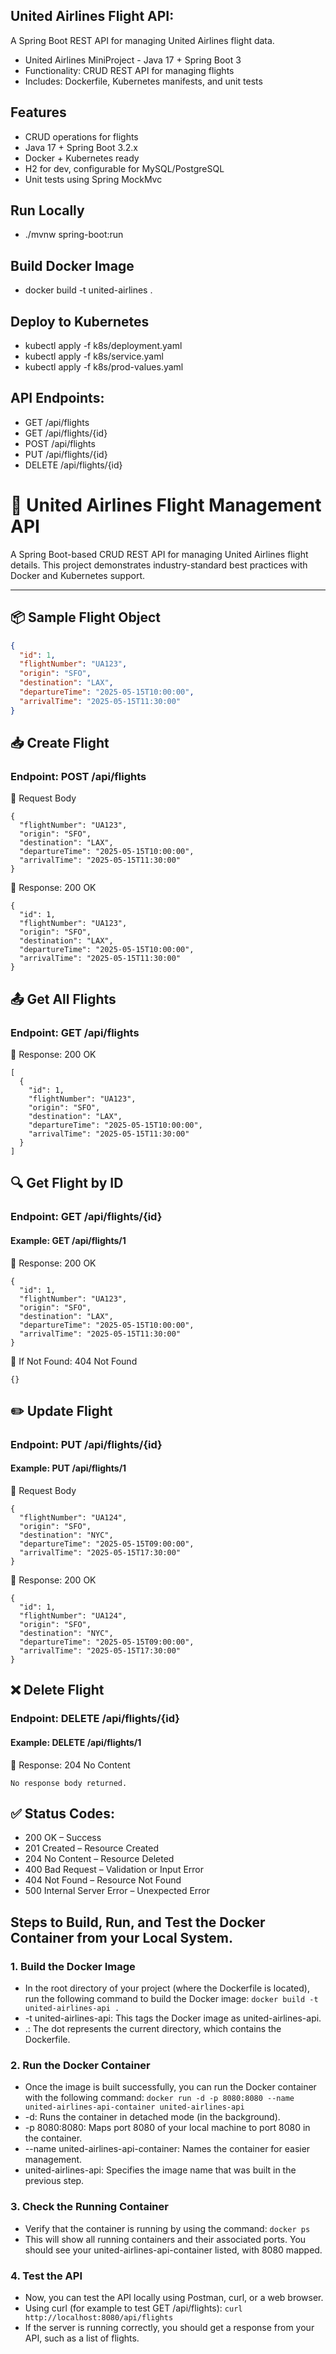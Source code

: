 ## United Airlines Flight API:
A Spring Boot REST API for managing United Airlines flight data.
- United Airlines MiniProject - Java 17 + Spring Boot 3
- Functionality: CRUD REST API for managing flights
- Includes: Dockerfile, Kubernetes manifests, and unit tests

## Features
- CRUD operations for flights
- Java 17 + Spring Boot 3.2.x
- Docker + Kubernetes ready
- H2 for dev, configurable for MySQL/PostgreSQL
- Unit tests using Spring MockMvc

## Run Locally
- ./mvnw spring-boot:run

## Build Docker Image
- docker build -t united-airlines .

## Deploy to Kubernetes
- kubectl apply -f k8s/deployment.yaml
- kubectl apply -f k8s/service.yaml
- kubectl apply -f k8s/prod-values.yaml

## API Endpoints:
- GET /api/flights
- GET /api/flights/{id}
- POST /api/flights
- PUT /api/flights/{id}
- DELETE /api/flights/{id}

# 🛫 United Airlines Flight Management API

A Spring Boot-based CRUD REST API for managing United Airlines flight details. This project demonstrates industry-standard best practices with Docker and Kubernetes support.

---

## 📦 Sample Flight Object

```json
{
  "id": 1,
  "flightNumber": "UA123",
  "origin": "SFO",
  "destination": "LAX",
  "departureTime": "2025-05-15T10:00:00",
  "arrivalTime": "2025-05-15T11:30:00"
}
```
## 📥 Create Flight
### Endpoint: POST /api/flights

🔸 Request Body
```
{
  "flightNumber": "UA123",
  "origin": "SFO",
  "destination": "LAX",
  "departureTime": "2025-05-15T10:00:00",
  "arrivalTime": "2025-05-15T11:30:00"
}
```
🔸 Response: 200 OK
```
{
  "id": 1,
  "flightNumber": "UA123",
  "origin": "SFO",
  "destination": "LAX",
  "departureTime": "2025-05-15T10:00:00",
  "arrivalTime": "2025-05-15T11:30:00"
}
```
## 📤 Get All Flights
### Endpoint: GET /api/flights

🔸 Response: 200 OK
```
[
  {
    "id": 1,
    "flightNumber": "UA123",
    "origin": "SFO",
    "destination": "LAX",
    "departureTime": "2025-05-15T10:00:00",
    "arrivalTime": "2025-05-15T11:30:00"
  }
]
```
## 🔍 Get Flight by ID
### Endpoint: GET /api/flights/{id}
#### Example: GET /api/flights/1

🔸 Response: 200 OK
```
{
  "id": 1,
  "flightNumber": "UA123",
  "origin": "SFO",
  "destination": "LAX",
  "departureTime": "2025-05-15T10:00:00",
  "arrivalTime": "2025-05-15T11:30:00"
}
```
🔸 If Not Found: 404 Not Found
```
{}
```
## ✏️ Update Flight
### Endpoint: PUT /api/flights/{id}
#### Example: PUT /api/flights/1

🔸 Request Body
```
{
  "flightNumber": "UA124",
  "origin": "SFO",
  "destination": "NYC",
  "departureTime": "2025-05-15T09:00:00",
  "arrivalTime": "2025-05-15T17:30:00"
}
```
🔸 Response: 200 OK
```
{
  "id": 1,
  "flightNumber": "UA124",
  "origin": "SFO",
  "destination": "NYC",
  "departureTime": "2025-05-15T09:00:00",
  "arrivalTime": "2025-05-15T17:30:00"
}
```
## ❌ Delete Flight
### Endpoint: DELETE /api/flights/{id}
#### Example: DELETE /api/flights/1

🔸 Response: 204 No Content

```No response body returned.```

## ✅ Status Codes:

- 200 OK – Success
- 201 Created – Resource Created
- 204 No Content – Resource Deleted
- 400 Bad Request – Validation or Input Error
- 404 Not Found – Resource Not Found
- 500 Internal Server Error – Unexpected Error

## Steps to Build, Run, and Test the Docker Container from your Local System.

### 1. Build the Docker Image 
- In the root directory of your project (where the Dockerfile is located), run the following command to build the Docker image:
```docker build -t united-airlines-api .```
- -t united-airlines-api: This tags the Docker image as united-airlines-api.
- .: The dot represents the current directory, which contains the Dockerfile.

### 2. Run the Docker Container 
- Once the image is built successfully, you can run the Docker container with the following command:
```docker run -d -p 8080:8080 --name united-airlines-api-container united-airlines-api```
- -d: Runs the container in detached mode (in the background).
- -p 8080:8080: Maps port 8080 of your local machine to port 8080 in the container.
- --name united-airlines-api-container: Names the container for easier management.
- united-airlines-api: Specifies the image name that was built in the previous step.

### 3. Check the Running Container 
- Verify that the container is running by using the command:
```docker ps```
- This will show all running containers and their associated ports. You should see your united-airlines-api-container listed, with 8080 mapped.

### 4. Test the API 
- Now, you can test the API locally using Postman, curl, or a web browser.
- Using curl (for example to test GET /api/flights): ```curl http://localhost:8080/api/flights```
- If the server is running correctly, you should get a response from your API, such as a list of flights.